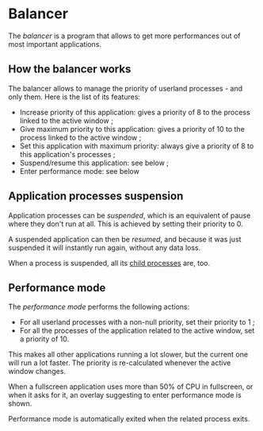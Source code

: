 # Balancer

The _balancer_ is a program that allows to get more performances out of most important applications.

## How the balancer works

The balancer allows to manage the priority of userland processes - and only them. Here is the list of its features:

- Increase priority of this application: gives a priority of 8 to the process linked to the active window ;
- Give maximum priority to this application: gives a priority of 10 to the process linked to the active window ;
- Set this application with maximum priority: always give a priority of 8 to this application's processes ;
- Suspend/resume this application: see below ;
- Enter performance mode: see below

## Application processes suspension

Application processes can be _suspended_, which is an equivalent of pause where they don't run at all.
This is achieved by setting their priority to 0.

A suspended application can then be _resumed_, and because it was just suspended it will instantly run again, without any data loss.

When a process is suspended, all its [child processes](../technical/processes.md#child-processes) are, too.

## Performance mode

The _performance mode_ performs the following actions:

- For all userland processes with a non-null priority, set their priority to 1 ;
- For all the processes of the application related to the active window, set a priority of 10.

This makes all other applications running a lot slower, but the current one will run a lot faster.
The priority is re-calculated whenever the active window changes.

When a fullscreen application uses more than 50% of CPU in fullscreen, or when it asks for it, an overlay suggesting to enter performance mode is shown.

Performance mode is automatically exited when the related process exits.
